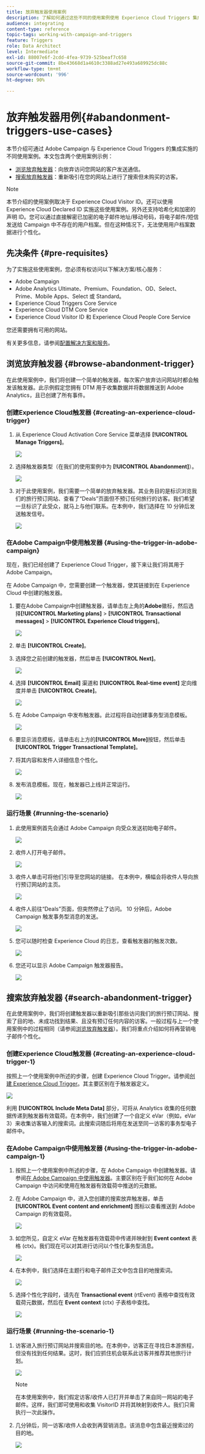 ```yaml
---
title: 放弃触发器使用案例
description: 了解如何通过这些不同的使用案例使用 Experience Cloud Triggers 集成。
audience: integrating
content-type: reference
topic-tags: working-with-campaign-and-triggers
feature: Triggers
role: Data Architect
level: Intermediate
exl-id: 88007e6f-2cdd-4fea-9739-525beaf7c658
source-git-commit: 8be43668d1a4610c3388ad27e493a689925dc88c
workflow-type: tm+mt
source-wordcount: '996'
ht-degree: 90%

---
```


# 放弃触发器用例{#abandonment-triggers-use-cases}

本节介绍可通过 Adobe Campaign 与 Experience Cloud Triggers 的集成实施的不同使用案例。本文包含两个使用案例示例：

* [浏览放弃触发器](#browse-abandonment-trigger)：向放弃访问您网站的客户发送通信。
* [搜索放弃触发器](#search-abandonment-trigger)：重新吸引在您的网站上进行了搜索但未购买的访客。

>[!NOTE]
>
>本节介绍的使用案例取决于 Experience Cloud Visitor ID。还可以使用 Experience Cloud Declared ID 实施这些使用案例。另外还支持哈希化和加密的声明 ID。您可以通过直接解密已加密的电子邮件地址/移动号码，将电子邮件/短信发送给 Campaign 中不存在的用户档案。但在这种情况下，无法使用用户档案数据进行个性化。

## 先决条件 {#pre-requisites}

为了实施这些使用案例，您必须有权访问以下解决方案/核心服务：

* Adobe Campaign
* Adobe Analytics Ultimate、Premium、Foundation、OD、Select、Prime、Mobile Apps、Select 或 Standard。
* Experience Cloud Triggers Core Service
* Experience Cloud DTM Core Service
* Experience Cloud Visitor ID 和 Experience Cloud People Core Service

您还需要拥有可用的网站。

有关更多信息，请参阅[配置解决方案和服务](../../integrating/using/configuring-triggers-in-experience-cloud.md#configuring-solutions-and-services)。

## 浏览放弃触发器 {#browse-abandonment-trigger}

在此使用案例中，我们将创建一个简单的触发器，每次客户放弃访问网站时都会触发该触发器。此示例假定您拥有 DTM 用于收集数据并将数据推送到 Adobe Analytics，且已创建了所有事件。

### 创建Experience Cloud触发器 {#creating-an-experience-cloud-trigger}

1. 从 Experience Cloud Activation Core Service 菜单选择 **[!UICONTROL Manage Triggers]**。

   ![](assets/trigger_uc_browse_1.png)

1. 选择触发器类型（在我们的使用案例中为 **[!UICONTROL Abandonment]**）。

   ![](assets/trigger_uc_browse_2.png)

1. 对于此使用案例，我们需要一个简单的放弃触发器。其业务目的是标识浏览我们的旅行预订网站、查看了“Deals”页面但不预订任何旅行的访客。我们希望一旦标识了此受众，就马上与他们联系。在本例中，我们选择在 10 分钟后发送触发信号。

   ![](assets/trigger_uc_browse_3.png)

### 在Adobe Campaign中使用触发器 {#using-the-trigger-in-adobe-campaign}

现在，我们已经创建了 Experience Cloud Trigger，接下来让我们将其用于 Adobe Campaign。

在 Adobe Campaign 中，您需要创建一个触发器，使其链接到在 Experience Cloud 中创建的触发器。

1. 要在Adobe Campaign中创建触发器，请单击左上角的&#x200B;**Adobe**&#x200B;徽标，然后选择&#x200B;**[!UICONTROL Marketing plans]** > **[!UICONTROL Transactional messages]** > **[!UICONTROL Experience Cloud triggers]**。

   ![](assets/remarketing_1.png)

1. 单击 **[!UICONTROL Create]**。
1. 选择您之前创建的触发器，然后单击 **[!UICONTROL Next]**。

   ![](assets/trigger_uc_browse_5.png)

1. 选择 **[!UICONTROL Email]** 渠道和 **[!UICONTROL Real-time event]** 定向维度并单击 **[!UICONTROL Create]**。

   ![](assets/trigger_uc_browse_6bis.png)

1. 在 Adobe Campaign 中发布触发器。此过程将自动创建事务型消息模板。

   ![](assets/trigger_uc_browse_6.png)

1. 要显示消息模板，请单击右上方的&#x200B;**[!UICONTROL More]**&#x200B;按钮，然后单击&#x200B;**[!UICONTROL Trigger Transactional Template]**。

1. 将其内容和发件人详细信息个性化。

   ![](assets/trigger_uc_browse_8.png)

1. 发布消息模板。现在，触发器已上线并正常运行。

   ![](assets/trigger_uc_browse_0.png)

### 运行场景 {#running-the-scenario}

1. 此使用案例首先会通过 Adobe Campaign 向受众发送初始电子邮件。

   ![](assets/trigger_uc_browse_9.png)

1. 收件人打开电子邮件。

   ![](assets/trigger_uc_browse_10.png)

1. 收件人单击可将他们引导至您网站的链接。 在本例中，横幅会将收件人导向旅行预订网站的主页。

   ![](assets/trigger_uc_browse_11.png)

1. 收件人前往“Deals”页面，但突然停止了访问。 10 分钟后，Adobe Campaign 触发事务型消息的发送。

   ![](assets/trigger_uc_browse_12.png)

1. 您可以随时检查 Experience Cloud 的日志，查看触发器的触发次数。

   ![](assets/trigger_uc_browse_13.png)

1. 您还可以显示 Adobe Campaign 触发器报告。

   ![](assets/trigger_uc_browse_14.png)

## 搜索放弃触发器 {#search-abandonment-trigger}

在此使用案例中，我们将创建触发器以重新吸引那些访问我们的旅行预订网站、搜索了目的地、未成功找到结果、且没有预订任何内容的访客。一般过程与上一个使用案例中的过程相同（请参阅[浏览放弃触发器](#browse-abandonment-trigger)）。我们将重点介绍如何将再营销电子邮件个性化。

### 创建Experience Cloud触发器 {#creating-an-experience-cloud-trigger-1}

按照上一个使用案例中所述的步骤，创建 Experience Cloud Trigger。请参阅[创建 Experience Cloud Trigger](#creating-an-experience-cloud-trigger)。其主要区别在于触发器定义。

![](assets/trigger_uc_search_1.png)

利用 **[!UICONTROL Include Meta Data]** 部分，可将从 Analytics 收集的任何数据传递到触发器有效载荷。在本例中，我们创建了一个自定义 eVar（例如，eVar 3）来收集访客输入的搜索词。此搜索词随后将用在发送至同一访客的事务型电子邮件中。

### 在Adobe Campaign中使用触发器 {#using-the-trigger-in-adobe-campaign-1}

1. 按照上一个使用案例中所述的步骤，在 Adobe Campaign 中创建触发器。请参阅[在 Adobe Campaign 中使用触发器](#using-the-trigger-in-adobe-campaign)。主要区别在于我们如何在 Adobe Campaign 中访问和使用在触发器有效载荷中推送的元数据。
1. 在 Adobe Campaign 中，进入您创建的搜索放弃触发器，单击 **[!UICONTROL Event content and enrichment]** 图标以查看推送到 Adobe Campaign 的有效载荷。

   ![](assets/trigger_uc_search_2.png)

1. 如您所见，自定义 eVar 在触发器有效载荷中传递并映射到 **Event context** 表格 (ctx)。我们现在可以对其进行访问以个性化事务型消息。

   ![](assets/trigger_uc_search_3.png)

1. 在本例中，我们选择在主题行和电子邮件正文中包含目的地搜索词。

   ![](assets/trigger_uc_search_4.png)

1. 选择个性化字段时，请先在 **Transactional event** (rtEvent) 表格中查找有效载荷元数据，然后在 **Event context** (ctx) 子表格中查找。

   ![](assets/trigger_uc_search_5.png)

### 运行场景 {#running-the-scenario-1}

1. 访客进入旅行预订网站并搜索目的地。在本例中，访客正在寻找日本游旅程，但没有找到任何结果。这时，我们应抓住机会联系此访客并推荐其他旅行计划。

   ![](assets/trigger_uc_search_6.png)

   >[!NOTE]
   >
   >在本使用案例中，我们假定访客/收件人已打开并单击了来自同一网站的电子邮件。这样，我们即可使用和收集 VisitorID 并将其映射到收件人。我们只需执行一次此操作。

1. 几分钟后，同一访客/收件人会收到再营销消息。该消息中包含最近搜索过的目的地。

   ![](assets/trigger_uc_search_7.png)
